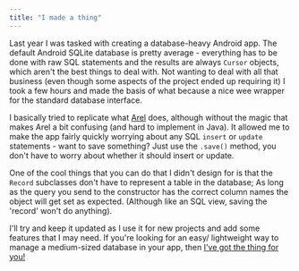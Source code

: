 ```yaml
---
title: "I made a thing"
---
```


Last year I was tasked with creating a database-heavy Android app. The default Android SQLite database is pretty average - everything has to be done with raw SQL statements and the results are always `Cursor` objects, which aren't the best things to deal with. Not wanting to deal with all that business (even though some aspects of the project ended up requiring it) I took a few hours and made the basis of what because a nice wee wrapper for the standard database interface.

I basically tried to replicate what [Arel](https://github.com/rails/arel) does, although without the magic that makes Arel a bit confusing (and hard to implement in Java). It allowed me to make the app fairly quickly worrying about any SQL `insert` or `update` statements - want to save something? Just use the `.save()` method, you don't have to worry about whether it should insert or update.

One of the cool things that you can do that I didn't design for is that the `Record` subclasses don't have to represent a table in the database; As long as the query you send to the constructor has the correct column names the object will get set as expected. (Although like an SQL view, saving the 'record' won't do anything).

I'll try and keep it updated as I use it for new projects and add some features that I may need. If you're looking for an easy/ lightweight way to manage a medium-sized database in your app, then [I've got the thing for you!](https://github.com/JavaNut13/Android-DB-Interface)

